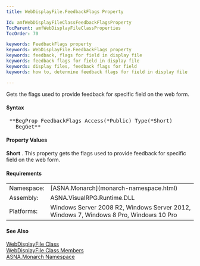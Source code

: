 ```yaml
---
title: WebDisplayFile.FeedbackFlags Property

Id: amfWebDisplayFileClassFeedbackFlagsProperty
TocParent: amfWebDisplayFileClassProperties
TocOrder: 70

keywords: FeedbackFlags property
keywords: WebDisplayFile.FeedbackFlags property
keywords: feedback, flags for field in display file
keywords: feedback flags for field in display file
keywords: display files, feedback flags for field
keywords: how to, determine feedback flags for field in display file

---
```


Gets the flags used to provide feedback for specific field on the web form.

#### Syntax
<pre class="prettyprint"> **BegProp FeedbackFlags Access(*Public) Type(*Short)
   BegGet** </pre>

<!--mine -->

#### Property Values
**Short** . This property gets the flags used to provide feedback for specific field on the web form.
<!-- -->

#### Requirements
<table class="dttable" cellspacing="0" cellpadding="4" width="60%">
           <colgroup>
            <col width="15%" style="font-weight:bold" />
            <col width="85%" />
          </colgroup>
          <tr>
            <td>Namespace:</td>
            <td>[ASNA.Monarch](monarch-namespace.html)</td>
          </tr>
          <tr>
            <td>Assembly:</td>
            <td>ASNA.VisualRPG.Runtime.DLL</td>
          </tr>
         <tr>
            <td>Platforms:</td>
            <td>Windows Server 2008 R2, Windows Server 2012,  Windows 7, Windows 8 Pro, Windows 10 Pro</td>
         </tr>
</table>

<!-- end -->

#### See Also
[ WebDisplayFile Class](web-display-file-class.html) <br /> [ WebDisplayFile Class Members](web-display-file-class-members.html) <br /> [ASNA.Monarch Namespace](monarch-namespace.html)
